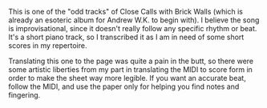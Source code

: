 This is one of the "odd tracks" of Close Calls with Brick Walls (which is already an esoteric album for Andrew W.K. to begin with). I believe the song is improvisational, since it doesn't really follow any specific rhythm or beat. It's a short piano track, so I transcribed it as I am in need of some short scores in my repertoire.

Translating this one to the page was quite a pain in the butt, so there were some artistic liberties from my part in translating the MIDI to score form in order to make the sheet way more legible. If you want an accurate beat, follow the MIDI, and use the paper only for helping you find notes and fingering.
